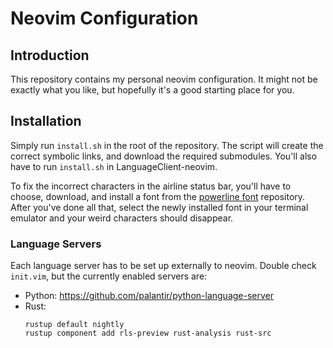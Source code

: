 Neovim Configuration
====================

## Introduction

This repository contains my personal neovim configuration. It might not be
exactly what you like, but hopefully it's a good starting place for you.

## Installation

Simply run `install.sh` in the root of the repository. The script will create
the correct symbolic links, and download the required submodules. You'll also
have to run `install.sh` in LanguageClient-neovim.

To fix the incorrect characters in the airline status bar, you'll have to
choose, download, and install a font from the [powerline font][0] repository.
After you've done all that, select the newly installed font in your terminal
emulator and your weird characters should disappear.

[0]: https://github.com/powerline/fonts


### Language Servers

Each language server has to be set up externally to neovim. Double check
`init.vim`, but the currently enabled servers are:

* Python: https://github.com/palantir/python-language-server
* Rust:
  ```
  rustup default nightly
  rustup component add rls-preview rust-analysis rust-src
  ```
